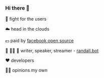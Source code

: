 ### Hi there 👋

🦾 fight for the users

☁️ head in the clouds

💵 paid by [facebook open source](https://github.com/facebook/)

📝 👨‍🏫 🎥 writer, speaker, streamer - [randall.bot](https://randall.bot/)

❤️ developers

🤦‍♂️ opinions my own


<!--
**ranman/ranman** is a ✨ _special_ ✨ repository because its `README.md` (this file) appears on your GitHub profile.

Here are some ideas to get you started:

- 🔭 I’m currently working on ...
- 🌱 I’m currently learning ...
- 👯 I’m looking to collaborate on ...
- 🤔 I’m looking for help with ...
- 💬 Ask me about ...
- 📫 How to reach me: ...
- 😄 Pronouns: ...
- ⚡ Fun fact: ...
-->
